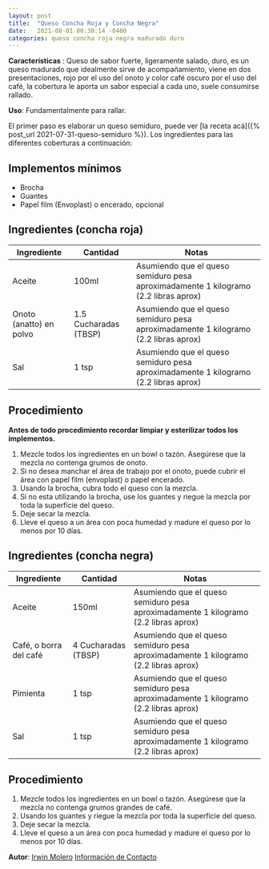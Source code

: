 ```yaml
---
layout: post
title:  "Queso Concha Roja y Concha Negra"
date:   2021-08-01 00:30:14 -0400
categories: queso concha roja negra madurado duro
---
```


**Características** : Queso de sabor fuerte, ligeramente salado, duro, es un queso madurado que idealmente sirve de acompañamiento, viene en dos presentaciones, rojo por el uso del onoto y color café oscuro por el uso del café, la cobertura le aporta un sabor especial a cada uno, suele consumirse rallado.

**Uso**: Fundamentalmente para rallar.

El primer paso es elaborar un queso semiduro, puede ver [la receta acá]({% post_url 2021-07-31-queso-semiduro %}). Los ingredientes para las diferentes coberturas a continuación:

## Implementos mínimos

- Brocha
- Guantes
- Papel film (Envoplast) o encerado, opcional

## Ingredientes (concha roja)

Ingrediente | Cantidad | Notas
------------| ---------| -----
Aceite | 100ml | Asumiendo que el queso semiduro pesa aproximadamente 1 kilogramo (2.2 libras aprox)
Onoto (anatto) en polvo | 1.5 Cucharadas (TBSP) |Asumiendo que el queso semiduro pesa aproximadamente 1 kilogramo (2.2 libras aprox)
Sal | 1 tsp | Asumiendo que el queso semiduro pesa aproximadamente 1 kilogramo (2.2 libras aprox)


## Procedimiento

**Antes de todo procedimiento recordar limpiar y esterilizar todos los implementos.**

1. Mezcle todos los ingredientes en un bowl o tazón. Asegúrese que la mezcla no contenga grumos de onoto.
2. Si no desea manchar el área de trabajo por el onoto, puede cubrir el área con papel film (envoplast) o papel encerado.
3. Usando la brocha, cubra todo el queso con la mezcla.
4. Si no esta utilizando la brocha, use los guantes y riegue la mezcla por toda la superficie del queso.
5. Deje secar la mezcla.
6. Lleve el queso a un área con poca humedad y madure el queso por lo menos por 10 días. 


## Ingredientes (concha negra)

Ingrediente | Cantidad | Notas
------------| ---------| -----
Aceite | 150ml | Asumiendo que el queso semiduro pesa aproximadamente 1 kilogramo (2.2 libras aprox)
Café, o borra del café | 4 Cucharadas (TBSP) |Asumiendo que el queso semiduro pesa aproximadamente 1 kilogramo (2.2 libras aprox)
Pimienta | 1 tsp | Asumiendo que el queso semiduro pesa aproximadamente 1 kilogramo (2.2 libras aprox)
Sal | 1 tsp | Asumiendo que el queso semiduro pesa aproximadamente 1 kilogramo (2.2 libras aprox)



## Procedimiento

1. Mezcle todos los ingredientes en un bowl o tazón. Asegúrese que la mezcla no contenga grumos grandes de café.
2. Usando los guantes y riegue la mezcla por toda la superficie del queso.
3. Deje secar la mezcla.
4. Lleve el queso a un área con poca humedad y madure el queso por lo menos por 10 días. 

**Autor**: [Irwin Molero](https://www.instagram.com/moleros_artisancheese/) [Información de Contacto](http://wa.link/1x4dwc)
